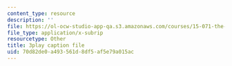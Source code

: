 ```yaml
---
content_type: resource
description: ''
file: https://ol-ocw-studio-app-qa.s3.amazonaws.com/courses/15-071-the-analytics-edge-spring-2017/70d82de0a493561d8df5af5e79a015ac_iJvEgQkLjow.vtt
file_type: application/x-subrip
resourcetype: Other
title: 3play caption file
uid: 70d82de0-a493-561d-8df5-af5e79a015ac
---
```

